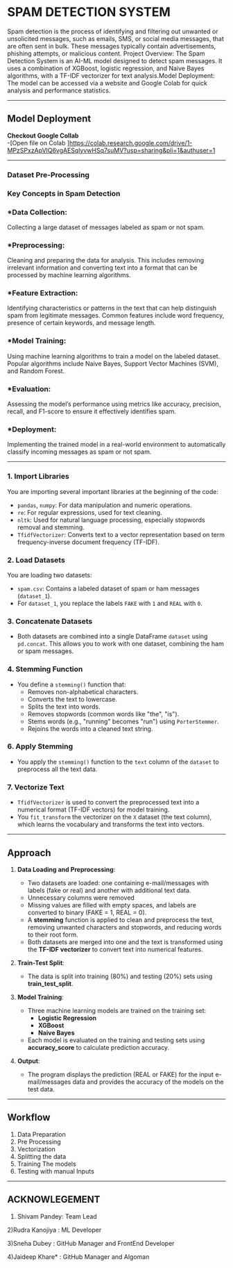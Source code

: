 
# SPAM DETECTION SYSTEM 

Spam detection is the process of identifying and filtering out unwanted or unsolicited messages, such as emails, SMS, or social media messages, that are often sent in bulk. These messages typically contain advertisements, phishing attempts, or malicious content. Project Overview: The Spam Detection System is an AI-ML model designed to detect spam messages. It uses a combination of XGBoost, logistic regression, and Naive Bayes algorithms, with a TF-IDF vectorizer for text analysis.Model Deployment: The model can be accessed via a website and Google Colab for quick analysis and performance statistics.

-------------------------------------------------------------------------------------------------

## Model Deployment
**Checkout Google Collab** <br>-[Open file on Colab ]https://colab.research.google.com/drive/1-MPzSPxzApVlQ6vgAESqlyvwHSq7suMV?usp=sharing&pli=1&authuser=1<br>

-------------------------------------------------------------------------------------------------

### Dataset Pre-Processing
### Key Concepts in Spam Detection
### *Data Collection:
Collecting a large dataset of messages labeled as spam or not spam.
### *Preprocessing:
Cleaning and preparing the data for analysis. This includes removing irrelevant information and converting text into a format that can be processed by machine learning algorithms.
### *Feature Extraction:
Identifying characteristics or patterns in the text that can help distinguish spam from legitimate messages. Common features include word frequency, presence of certain keywords, and message length.
### *Model Training:
Using machine learning algorithms to train a model on the labeled dataset. Popular algorithms include Naive Bayes, Support Vector Machines (SVM), and Random Forest.
### *Evaluation:
Assessing the model’s performance using metrics like accuracy, precision, recall, and F1-score to ensure it effectively identifies spam.
### *Deployment:
Implementing the trained model in a real-world environment to automatically classify incoming messages as spam or not spam.

-------------------------------------------------------------------------------------------------
### 1. **Import Libraries**
   You are importing several important libraries at the beginning of the code:
   - `pandas`, `numpy`: For data manipulation and numeric operations.
   - `re`: For regular expressions, used for text cleaning.
   - `nltk`: Used for natural language processing, especially stopwords removal and stemming.
   - `TfidfVectorizer`: Converts text to a vector representation based on term frequency-inverse document frequency (TF-IDF).

### 2. **Load Datasets**
   You are loading two datasets:
   - `spam.csv`: Contains a labeled dataset of spam or ham messages (`dataset_1`).
   - For `dataset_1`, you replace the labels `FAKE` with `1` and `REAL` with `0`.

### 3. **Concatenate Datasets**
   - Both datasets are combined into a single DataFrame `dataset` using `pd.concat`. This allows you to work with one dataset, combining the ham or spam messages.

### 4. **Stemming Function**
   - You define a `stemming()` function that:
     - Removes non-alphabetical characters.
     - Converts the text to lowercase.
     - Splits the text into words.
     - Removes stopwords (common words like "the", "is").
     - Stems words (e.g., "running" becomes "run") using `PorterStemmer`.
     - Rejoins the words into a cleaned text string.

### 6. **Apply Stemming**
   - You apply the `stemming()` function to the `text` column of the `dataset` to preprocess all the text data.

### 7. **Vectorize Text**
   - `TfidfVectorizer` is used to convert the preprocessed text into a numerical format (TF-IDF vectors) for model training.
   - You `fit_transform` the vectorizer on the `X` dataset (the text column), which learns the vocabulary and transforms the text into vectors.

-------------------------------------------------------------------------------------------------

## Approach
1. **Data Loading and Preprocessing**:
   - Two datasets are loaded: one containing e-mail/messages with labels (fake or real) and another with additional text data.
   - Unnecessary columns were removed
   - Missing values are filled with empty spaces, and labels are converted to binary (FAKE = 1, REAL = 0).
   - A **stemming** function is applied to clean and preprocess the text, removing unwanted characters and stopwords, and reducing words to their root form.
   - Both datasets are merged into one and the text is transformed using the **TF-IDF vectorizer** to convert text into numerical features.

2. **Train-Test Split**:
   - The data is split into training (80%) and testing (20%) sets using **train_test_split**.
   
3. **Model Training**:
   - Three machine learning models are trained on the training set:
     - **Logistic Regression**
     - **XGBoost**
     - **Naive Bayes**
   - Each model is evaluated on the training and testing sets using **accuracy_score** to calculate prediction accuracy.

4. **Output**:
   - The program displays the prediction (REAL or FAKE) for the input e-mail/messages data and provides the accuracy of the models on the test data.
-------------------------------------------------------------------------------------------------------------------------------------------------------------------     
## Workflow

1. Data Preparation
2. Pre Processing
3. Vectorization
4. Splitting the data
5. Training The models
6. Testing with manual Inputs

------------------------------------------------------------------------------------------------------------------------------------------------------------
## ACKNOWLEGEMENT

1) Shivam Pandey: Team Lead   

2)Rudra Kanojiya : ML Developer  

3)Sneha Dubey : GitHub Manager and FrontEnd Developer  

4)Jaideep Khare* : GitHub Manager and Algoman  


